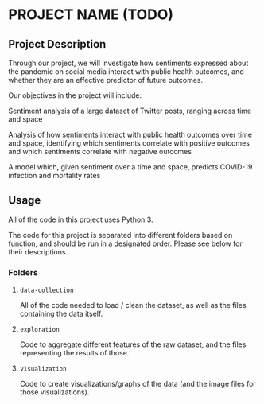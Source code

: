 # PROJECT NAME (TODO)

## Project Description
Through our project, we will investigate how sentiments expressed about the pandemic on social media interact with public health outcomes, and whether they are an effective predictor of future outcomes.

Our objectives in the project will include:

Sentiment analysis of a large dataset of Twitter posts, ranging across time and space

Analysis of how sentiments interact with public health outcomes over time and space, identifying which sentiments correlate with positive outcomes and which sentiments correlate with negative outcomes

A model which, given sentiment over a time and space, predicts COVID-19 infection and mortality rates

## Usage
All of the code in this project uses Python 3.

The code for this project is separated into different folders based on function, and should be run in a designated order. Please see below for their descriptions.

### Folders
1. `data-collection`
    <p>
    All of the code needed to load / clean the dataset, as well as the files containing the data itself.
    </p>
2. `exploration`
    <p>
    Code to aggregate different features of the raw dataset, and the files representing the results of those.
    </p>
3. `visualization`
    <p>
    Code to create visualizations/graphs of the data (and the image files for those visualizations).
    </p>
